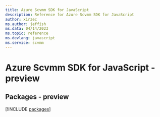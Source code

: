 ```yaml
---
title: Azure Scvmm SDK for JavaScript
description: Reference for Azure Scvmm SDK for JavaScript
author: xirzec
ms.author: jeffish
ms.data: 04/14/2023
ms.topic: reference
ms.devlang: javascript
ms.service: scvmm
---
```

# Azure Scvmm SDK for JavaScript - preview
## Packages - preview
[!INCLUDE [packages](scvmm-index.md)]